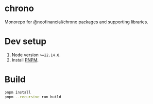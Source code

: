 # chrono

Monorepo for @neofinancial/chrono packages and supporting libraries.

# Dev setup

1. Node version `>=22.14.0`.
1. Install [PNPM](https://pnpm.io/installation#using-corepack).

# Build

```sh
pnpm install
pnpm --recursive run build
```
